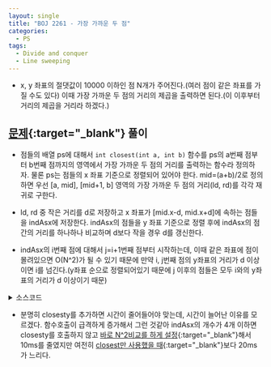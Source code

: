 ```yaml
---
layout: single
title: "BOJ 2261 - 가장 가까운 두 점"
categories:
  - PS
tags:
  - Divide and conquer
  - Line sweeping
---
```

- x, y 좌표의 절댓값이 10000 이하인 점 N개가 주어진다.(여러 점이 같은 좌표를 가질 수도 있다) 이때 가장 가까운 두 점의 거리의 제곱을 출력하면 된다.(이 이후부터 거리의 제곱을 거리라 하겠다.)

## [문제](https://www.acmicpc.net/problem/2261){:target="_blank"} 풀이
- 점들의 배열 ps에 대해서 `int closest(int a, int b)` 함수를 ps의 a번째 점부터 b번째 점까지의 영역에서 가장 가까운 두 점의 거리를 출력하는 함수라 정의하자. 물론 ps는 점들의 x 좌표 기준으로 정렬되어 있어야 한다. mid=(a+b)/2로 정의하면 우선 [a, mid], [mid+1, b] 영역의 가장 가까운 두 점의 거리(ld, rd)를 각각 재귀로 구한다.

- ld, rd 중 작은 거리를 d로 저장하고 x 좌표가 [mid.x-d, mid.x+d]에 속하는 점들을 indAsx에 저장한다. indAsx의 점들을 y 좌표 기준으로 정렬 후에 indAsx의 점간의 거리를 하나하나 비교하며 d보다 작을 경우 d를 갱신한다.

- indAsx의 i번째 점에 대해서 j=i+1번째 점부터 시작하는데, 이때 같은 좌표에 점이 몰려있으면 O(N^2)가 될 수 있기 때문에 만약 i, j번째 점의 y좌표의 거리가 d 이상이면 i를 넘긴다.(y좌표 순으로 정렬되어있기 때문에 j 이후의 점들은 모두 i와의 y좌표의 거리가 d 이상이기 때문)

<details markdown="1">
<summary>소스코드</summary>
```cpp
// closest, 88ms
#include<bits/stdc++.h>
using namespace std;
typedef vector<int> vi;
typedef pair<int, int> pii;

int mid(int s, int e){return (s+e)>>1;}
int dist(pii a, pii b){
	return pow(a.first-b.first, 2)+pow(a.second-b.second, 2);
	// return (a.first-b.first)*(a.first-b.first)+(a.second-b.second)*(a.second-b.second);
}
bool comparey(pii a, pii b);
int paramsearch(vector<pii>& p, int l, int r, int piv, int d, int ord);
int closest(vector<pii>& p, int s, int e);

int main()
{
	ios::sync_with_stdio(false);
	cin.tie(0);
	int n;
	cin>>n;
	vector<pii> p(n);
	for(auto& i:p){
		int x, y;
		cin>>x>>y;
		i={x, y};
	}
	sort(p.begin(), p.end());
	cout<<closest(p, 0, n-1);
}

bool comparey(pii a, pii b){
	if(a.second==b.second) return a.first<b.first;
	return a.second<b.second;
}

int paramsearch(vector<pii>& p, int l, int r, int piv, int d, int ord){//1:left, 0:right
	while(l<=r){
		int m=mid(l, r), md;
		md=p[m].first-p[piv].first;
		md*=md;
		if(md>d){
			if(ord) l=m+1;
			else r=m-1;
		}
		else{
			if(ord) r=m-1;
			else l=m+1;
		}
	}
	return l-1;
}

int closest(vector<pii>& p, int s, int e){
	if(s==e) return 800000001;
	if(e-s==1) return dist(p[s], p[e]);
	
	int d1, d2, d=800000001;
	d1=closest(p, s, mid(s, e));
	d2=closest(p, mid(s, e)+1, e);
	if(d1<d2) d=d1;
	else d=d2;
	
	d1=paramsearch(p, s, mid(s, e)-1, mid(s, e), d, 1);
	d2=paramsearch(p, mid(s, e)+1, e, mid(s, e), d, 0);
	if(d1==s-1) d1++;
	vector<pii> ind;
	for(int i=d1;i<=d2;i++) ind.push_back(p[i]);
	sort(ind.begin(), ind.end(), comparey);
	
	for(int i=0;i<ind.size()-1;i++) for(int j=i+1;j<ind.size();j++){
		int ydiff=ind[j].second-ind[i].second;
		ydiff*=ydiff;
		if(ydiff>=d) break;
		ydiff=dist(ind[i], ind[j]);
		if(ydiff<d) d=ydiff;
	}
	return d;
}
```
</details>

## 풀고나서
- 내가 제출한 코드들 흐름
	- 처음에는 indAsx를 [s, e]를 돌면서 추가함 -> O(N)
	- parametric search를 이용해서 indAsx의 시작/끝 인덱스를 구하고 그 부분만 바로 추가시킴 -> O(logN)
	- closesty를 정의해 closest와 같은 방법으로 d'를 구하고 y좌표 기준 +-d'를 N^2 비교 -> 결과적으로 재귀호출 비용이 증가해서 시간이 더 걸리게됨(아래 코드 참고)
		- closesty를 추가한 이유 : x 좌표 기준 [mid.x-d, mid.x+d]의 영역에 점이 많을 경우에 N^2가 비효율적인 것 같았음

<details markdown="1">
<summary>closesty 코드</summary>
```cpp
// closesty, 108ms
#include<bits/stdc++.h>
using namespace std;
typedef vector<int> vi;
typedef pair<int, int> pii;

int mid(int s, int e){return (s+e)>>1;}
int dist(pii a, pii b){return pow(a.first-b.first, 2)+pow(a.second-b.second, 2);}
bool comparey(pii a, pii b);
int paramsearch(vector<pii>& p, int l, int r, int piv, int d, int ord);
int closest(vector<pii>& p, int s, int e);
int closesty(vector<pii>& ind, int s, int e);

int main()
{
	ios::sync_with_stdio(false);
	cin.tie(0);
	int n;
	cin>>n;
	vector<pii> p(n);
	for(auto& i:p){
		int x, y;
		cin>>x>>y;
		i={x, y};
	}
	sort(p.begin(), p.end());
	cout<<closest(p, 0, n-1);
}

bool comparey(pii a, pii b){
	if(a.second==b.second) return a.first<b.first;
	return a.second<b.second;
}

int paramsearch(vector<pii>& p, int l, int r, int piv, int d, int ord, int xy){//1:left, 0:right
	while(l<=r){
		int m=mid(l, r), md;
		if(xy) md=p[m].first-p[piv].first;
		else md=p[m].second-p[piv].second;
		md*=md;
		if(md>d){
			if(ord) l=m+1;
			else r=m-1;
		}
		else{
			if(ord) r=m-1;
			else l=m+1;
		}
	}
	return l-1;
}

int closest(vector<pii>& p, int s, int e){
	if(s==e) return 800000001;
	if(e-s==1) return dist(p[s], p[e]);
	
	int d1, d2, d;
	d1=closest(p, s, mid(s, e));
	d2=closest(p, mid(s, e)+1, e);
	if(d1<d2) d=d1;
	else d=d2;
	
	d1=paramsearch(p, s, mid(s, e)-1, mid(s, e), d, 1, 1);
	d2=paramsearch(p, mid(s, e)+1, e, mid(s, e), d, 0, 1);
	if(d1==s-1) d1++;
	vector<pii> ind;
	for(int i=d1;i<=d2;i++) ind.push_back(p[i]);
	sort(ind.begin(), ind.end(), comparey);
	if(ind.size()<4){
		for(int i=0;i<ind.size()-1;i++) for(int j=i+1;j<ind.size();j++){
			int ydiff=ind[j].second-ind[i].second;
			ydiff*=ydiff;
			if(ydiff>=d) break;
			ydiff=dist(ind[i], ind[j]);
			if(ydiff<d) d=ydiff;
		}
		return d;
	}
	else{
		int yd=closesty(ind, 0, ind.size()-1);
		if(yd<d) return yd;
		else return d;
	}
}

int closesty(vector<pii>& ind, int s, int e){
	if(s==e) return 800000001;
	if(e-s==1) return dist(ind[s], ind[e]);
	
	int d1, d2, d;
	d1=closesty(ind, s, mid(s, e));
	d2=closesty(ind, mid(s, e)+1, e);
	if(d1<d2) d=d1;
	else d=d2;
	if(d==0) return 0;
	d1=paramsearch(ind, s, mid(s, e)-1, mid(s, e), d, 1, 0);
	d2=paramsearch(ind, mid(s, e)+1, e, mid(s, e), d, 0, 0);
	if(d1==s-1) d1++;
	for(int i=d1;i<d2;i++) for(int j=i+1;j<=d2;j++){
		if(d<(ind[j].first-ind[i].first)*(ind[j].first-ind[i].first)) break;
		int xd=dist(ind[i], ind[j]);
		if(xd<d) d=xd;
	}
	return d;
}
```
</details> 

- 분명히 closesty를 추가하면 시간이 줄어들어야 맞는데, 시간이 늘어난 이유를 모르겠다. 함수호출이 급격하게 증가해서 그런 것같아 indAsx의 개수가 4개 이하면 closesty를 호출하지 않고 [바로 N^2비교를 하게 설정](https://www.acmicpc.net/source/25376177){:target="_blank"}해서 10ms를 줄였지만 여전히 [closest만 사용했을 때](https://www.acmicpc.net/source/23912456){:target="_blank"}보다 20ms가 느리다.